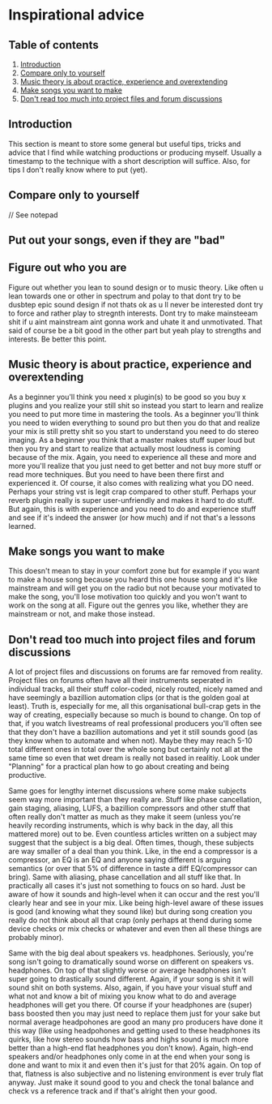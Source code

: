 # Inspirational advice
## Table of contents
1. [Introduction](#introduction)
2. [Compare only to yourself](#compare-only-to-yourself)
3. [Music theory is about practice, experience and overextending](#music-theory-is-about-practice-experience-and-overextending)
4. [Make songs you want to make](#make-songs-you-want-to-make)
5. [Don't read too much into project files and forum discussions](#dont-read-too-much-into-project-files-and-forum-discussions)

## Introduction
This section is meant to store some general but useful tips, tricks and advice that I find while watching productions or producing myself. Usually a timestamp to the technique with a short description will suffice. Also, for tips I don't really know where to put (yet).

## Compare only to yourself
// See notepad

## Put out your songs, even if they are "bad"
## Figure out who you are
Figure out whether you lean to sound design or to music theory. Like often u lean towards one or other in spectrum and polay to that dont try to be dusbtep epic sound design if not thats ok as u ll never be interested dont try to force and rather play to stregnth interests. Dont try to make mainsteeam shit if u aint mainstream aint gonna work and uhate it and unmotivated. That said of course be a bit good in the other part but yeah play to strengths and interests. Be better this point.

## Music theory is about practice, experience and overextending
As a beginner you'll think you need x plugin(s) to be good so you buy x plugins and you realize your still shit so instead you start to learn and realize you need to put more time in mastering the tools. As a beginner you'll think you need to widen everything to sound pro but then you do that and realize your mix is still pretty shit so you start to understand you need to do stereo imaging. As a beginner you think that a master makes stuff super loud but then you try and start to realize that actually most loudness is coming because of the mix. Again, you need to experience all these and more and more you'll realize that you just need to get better and not buy more stuff or read more techniques. But you need to have been there first and experienced it. Of course, it also comes with realizing what you DO need. Perhaps your string vst is legit crap compared to other stuff. Perhaps your reverb plugin really is super user-unfriendly and makes it hard to do stuff. But again, this is with experience and you need to do and experience stuff and see if it's indeed the answer (or how much) and if not that's a lessons learned.

## Make songs you want to make
This doesn't mean to stay in your comfort zone but for example if you want to make a house song because you heard this one house song and it's like mainstream and will get you on the radio but not because your motivated to make the song, you'll lose motivation too quickly and you won't want to work on the song at all. Figure out the genres you like, whether they are mainstream or not, and make those instead.

## Don't read too much into project files and forum discussions
A lot of project files and discussions on forums are far removed from reality. Project files on forums often have all their instruments seperated in individual tracks, all their stuff color-coded, nicely routed, nicely named and have seemingly a bazillion automation clips (or that is the golden goal at least). Truth is, especially for me, all this organisational bull-crap gets in the way of creating, especially because so much is bound to change. On top of that, if you watch livestreams of real professional producers you'll often see that they don't have a bazillion automations and yet it still sounds good (as they know when to automate and when not). Maybe they may reach 5-10 total different ones in total over the whole song but certainly not all at the same time so even that wet dream is really not based in realitiy. Look under "Planning" for a practical plan how to go about creating and being productive.

Same goes for lengthy internet discussions where some make subjects seem way more important than they really are. Stuff like phase cancellation, gain staging, aliasing, LUFS, a bazillion compressors and other stuff that often really don't matter as much as they make it seem (unless you're heavily recording instruments, which is why back in the day, all this mattered more) out to be. Even countless articles written on a subject may suggest that the subject is a big deal. Often times, though, these subjects are way smaller of a deal than you think. Like, in the end a compressor is a compressor, an EQ is an EQ and anyone saying different is arguing semantics (or over that 5% of difference in taste a diff EQ/compressor can bring). Same with aliasing, phase cancellation and all stuff like that. In practically all cases it's just not something to foucs on so hard. Just be aware of how it sounds and high-level when it can occur and the rest you'll clearly hear and see in your mix. Like being high-level aware of these issues is good (and knowing  what they sound like) but during song creation you really do not think about all that crap (only perhaps at thend during some device checks or mix checks or whatever and even then all these things are probably minor).

Same with the big deal about speakers vs. headphones. Seriously, you're song isn't going to dramatically sound worse on different on speakers vs. headphones. On top of that slightly worse or average headphones isn't super going to drastically sound different. Again, if your song is shit it will sound shit on both systems. Also, again, if you have your visual stuff and what not and know a bit of mixing you know what to do and average headphones will get you there. Of course if your headphones are (super) bass boosted then you may just need to replace them just for your sake but normal average headpohones are good an many pro producers have done it this way (like using headpohones and getting used to these headphones its quirks, like how stereo sounds how bass and highs sound is much more better than a high-end flat headphones you don't know). Again, high-end speakers and/or headphones only come in at the end when your song is done and want to mix it and even then it's just for that 20% again. On top of that, flatness is also subjective and no listening environment is ever truly flat anyway. Just make it sound good to you and check the tonal balance and check vs a reference track and if that's alright then your good.
